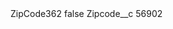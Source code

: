 <?xml version="1.0" encoding="UTF-8"?>
<CustomMetadata xmlns="http://soap.sforce.com/2006/04/metadata" xmlns:xsi="http://www.w3.org/2001/XMLSchema-instance" xmlns:xsd="http://www.w3.org/2001/XMLSchema">
    <label>ZipCode362</label>
    <protected>false</protected>
    <values>
        <field>Zipcode__c</field>
        <value xsi:type="xsd:string">56902</value>
    </values>
</CustomMetadata>
